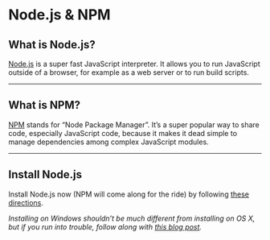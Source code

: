 # Node.js & NPM

## What is Node.js?

[Node.js](https://nodejs.org) is a super fast JavaScript interpreter. It allows you to run JavaScript outside of a browser, for example as a web server or to run build scripts.

------

## What is NPM?

[NPM](https://www.npmjs.com/) stands for “Node Package Manager”. It’s a super popular way to share code, especially JavaScript code, because it makes it dead simple to manage dependencies among complex JavaScript modules.

------

## Install Node.js

Install Node.js now (NPM will come along for the ride) by following [these directions](https://docs.npmjs.com/getting-started/installing-node).

_Installing on Windows shouldn’t be much different from installing on OS X, but if you run into trouble, follow along with [this blog post](http://blog.teamtreehouse.com/install-node-js-npm-windows)._

